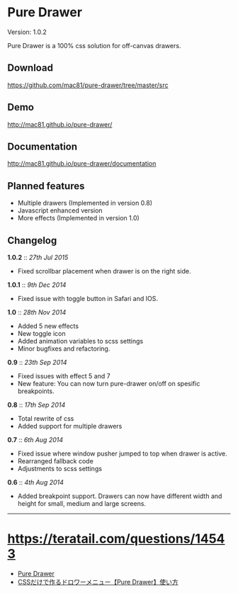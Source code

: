 # Pure Drawer

Version: 1.0.2

Pure Drawer is a 100% css solution for off-canvas drawers.

## Download

https://github.com/mac81/pure-drawer/tree/master/src

## Demo

http://mac81.github.io/pure-drawer/

## Documentation

http://mac81.github.io/pure-drawer/documentation

## Planned features

 - Multiple drawers (Implemented in version 0.8)
 - Javascript enhanced version
 - More effects (Implemented in version 1.0)

## Changelog

**1.0.2** :: *27th Jul 2015*

- Fixed scrollbar placement when drawer is on the right side.

**1.0.1** :: *9th Dec 2014*

- Fixed issue with toggle button in Safari and IOS.

**1.0** :: *28th Nov 2014*

- Added 5 new effects
- New toggle icon
- Added animation variables to scss settings
- Minor bugfixes and refactoring.

**0.9** :: *23th Sep 2014*

- Fixed issues with effect 5 and 7
- New feature: You can now turn pure-drawer on/off on spesific breakpoints.

**0.8** :: *17th Sep 2014*

- Total rewrite of css
- Added support for multiple drawers

**0.7** :: *6th Aug 2014*

- Fixed issue where window pusher jumped to top when drawer is active.
- Rearranged fallback code
- Adjustments to scss settings

**0.6** :: *4th Aug 2014*

- Added breakpoint support. Drawers can now have different width and height for small, medium and large screens.

---

# https://teratail.com/questions/14543

- [Pure Drawer](http://mac81.github.io/pure-drawer/)
- [CSSだけで作るドロワーメニュー【Pure Drawer】使い方](http://glow-factory.com/blog_web/css/pure-drawer/)
